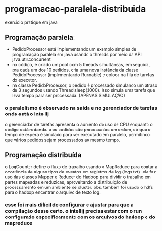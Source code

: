 # programacao-paralela-distribuida
exercício pratique em java

## Programação paralela:
- PedidoProcessor está implementando um exemplo simples de programação paralela em java usando o threads por meio da API java.util.concurrent
- no código, é criado um pool com 5 threads simultâneas, em seguida, pra cada um dos 10 pedidos, cria uma nova instância da classe PedidoProcessor (implementando Runnable) e  coloca na fila de tarefas do executor.
- na classe PedidoProcessor, o pedido é processado simulando um atraso de 3 segundos usando Thread.sleep(3000). Isso simula uma tarefa que leva tempo para ser processada. (APENAS SIMULAÇÃO)

### o paralelismo é observado na saída e no gerenciador de tarefas onde está o intellij
o gerenciador de tarefas apresenta o aumento do uso de CPU enquanto o código está rodando.
e os pedidos são processados em ordem, só que o tempo de espera é simulado para ser executado em paralelo, permitindo que vários pedidos sejam processados ao mesmo tempo.

## Programação distribuída
o LogCounter define o fluxo de trabalho usando o MapReduce para contar a ocorrência de alguns tipos de eventos em registros de log (logs.txt). ele faz uso das classes Mapper e Reducer do Hadoop para dividir o trabalho em partes mapeadas e reduzidas, aproveitando a distribuição de processamento em um ambiente de cluster.
obs. tambem foi usado o hdfs para o hadoop encontrar o arquivo de texto log.

### esse foi mais difícil de configurar e ajustar para que a compilação desse certo. o intellij precisa estar com o run configurado especificamente com os arquivos do hadoop e do mapreduce





